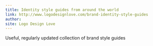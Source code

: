```yaml
---
title: Identity style guides from around the world
link: http://www.logodesignlove.com/brand-identity-style-guides
author: 
site: Logo Design Love
---
```


Useful, regularly updated collection of brand style guides
